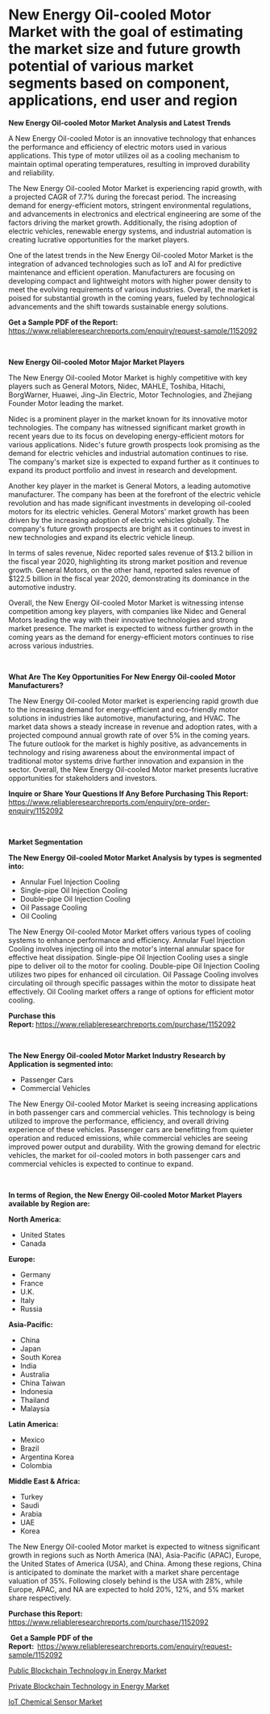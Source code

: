 <p><h1>New Energy Oil-cooled Motor Market with the goal of estimating the market size and future growth potential of various market segments based on component, applications, end user and region</h1></p><p><strong>New Energy Oil-cooled Motor Market Analysis and Latest Trends</strong></p>
<p><p>A New Energy Oil-cooled Motor is an innovative technology that enhances the performance and efficiency of electric motors used in various applications. This type of motor utilizes oil as a cooling mechanism to maintain optimal operating temperatures, resulting in improved durability and reliability.</p><p>The New Energy Oil-cooled Motor Market is experiencing rapid growth, with a projected CAGR of 7.7% during the forecast period. The increasing demand for energy-efficient motors, stringent environmental regulations, and advancements in electronics and electrical engineering are some of the factors driving the market growth. Additionally, the rising adoption of electric vehicles, renewable energy systems, and industrial automation is creating lucrative opportunities for the market players.</p><p>One of the latest trends in the New Energy Oil-cooled Motor Market is the integration of advanced technologies such as IoT and AI for predictive maintenance and efficient operation. Manufacturers are focusing on developing compact and lightweight motors with higher power density to meet the evolving requirements of various industries. Overall, the market is poised for substantial growth in the coming years, fueled by technological advancements and the shift towards sustainable energy solutions.</p></p>
<p><strong>Get a Sample PDF of the Report:&nbsp;</strong> <a href="https://www.reliableresearchreports.com/enquiry/request-sample/1152092">https://www.reliableresearchreports.com/enquiry/request-sample/1152092</a></p>
<p>&nbsp;</p>
<p><strong>New Energy Oil-cooled Motor Major Market Players</strong></p>
<p><p>The New Energy Oil-cooled Motor Market is highly competitive with key players such as General Motors, Nidec, MAHLE, Toshiba, Hitachi, BorgWarner, Huawei, Jing-Jin Electric, Motor Technologies, and Zhejiang Founder Motor leading the market.</p><p>Nidec is a prominent player in the market known for its innovative motor technologies. The company has witnessed significant market growth in recent years due to its focus on developing energy-efficient motors for various applications. Nidec's future growth prospects look promising as the demand for electric vehicles and industrial automation continues to rise. The company's market size is expected to expand further as it continues to expand its product portfolio and invest in research and development.</p><p>Another key player in the market is General Motors, a leading automotive manufacturer. The company has been at the forefront of the electric vehicle revolution and has made significant investments in developing oil-cooled motors for its electric vehicles. General Motors' market growth has been driven by the increasing adoption of electric vehicles globally. The company's future growth prospects are bright as it continues to invest in new technologies and expand its electric vehicle lineup.</p><p>In terms of sales revenue, Nidec reported sales revenue of $13.2 billion in the fiscal year 2020, highlighting its strong market position and revenue growth. General Motors, on the other hand, reported sales revenue of $122.5 billion in the fiscal year 2020, demonstrating its dominance in the automotive industry.</p><p>Overall, the New Energy Oil-cooled Motor Market is witnessing intense competition among key players, with companies like Nidec and General Motors leading the way with their innovative technologies and strong market presence. The market is expected to witness further growth in the coming years as the demand for energy-efficient motors continues to rise across various industries.</p></p>
<p>&nbsp;</p>
<p><strong>What Are The Key Opportunities For New Energy Oil-cooled Motor Manufacturers?</strong></p>
<p><p>The New Energy Oil-cooled Motor market is experiencing rapid growth due to the increasing demand for energy-efficient and eco-friendly motor solutions in industries like automotive, manufacturing, and HVAC. The market data shows a steady increase in revenue and adoption rates, with a projected compound annual growth rate of over 5% in the coming years. The future outlook for the market is highly positive, as advancements in technology and rising awareness about the environmental impact of traditional motor systems drive further innovation and expansion in the sector. Overall, the New Energy Oil-cooled Motor market presents lucrative opportunities for stakeholders and investors.</p></p>
<p><strong>Inquire or Share Your Questions If Any Before Purchasing This Report:</strong> <a href="https://www.reliableresearchreports.com/enquiry/pre-order-enquiry/1152092">https://www.reliableresearchreports.com/enquiry/pre-order-enquiry/1152092</a></p>
<p>&nbsp;</p>
<p><strong>Market Segmentation</strong></p>
<p><strong>The New Energy Oil-cooled Motor Market Analysis by types is segmented into:</strong></p>
<p><ul><li>Annular Fuel Injection Cooling</li><li>Single-pipe Oil Injection Cooling</li><li>Double-pipe Oil Injection Cooling</li><li>Oil Passage Cooling</li><li>Oil Cooling</li></ul></p>
<p><p>The New Energy Oil-cooled Motor Market offers various types of cooling systems to enhance performance and efficiency. Annular Fuel Injection Cooling involves injecting oil into the motor's internal annular space for effective heat dissipation. Single-pipe Oil Injection Cooling uses a single pipe to deliver oil to the motor for cooling. Double-pipe Oil Injection Cooling utilizes two pipes for enhanced oil circulation. Oil Passage Cooling involves circulating oil through specific passages within the motor to dissipate heat effectively. Oil Cooling market offers a range of options for efficient motor cooling.</p></p>
<p><strong>Purchase this Report:&nbsp;</strong><a href="https://www.reliableresearchreports.com/purchase/1152092">https://www.reliableresearchreports.com/purchase/1152092</a></p>
<p>&nbsp;</p>
<p><strong>The New Energy Oil-cooled Motor Market Industry Research by Application is segmented into:</strong></p>
<p><ul><li>Passenger Cars</li><li>Commercial Vehicles</li></ul></p>
<p><p>The New Energy Oil-cooled Motor Market is seeing increasing applications in both passenger cars and commercial vehicles. This technology is being utilized to improve the performance, efficiency, and overall driving experience of these vehicles. Passenger cars are benefitting from quieter operation and reduced emissions, while commercial vehicles are seeing improved power output and durability. With the growing demand for electric vehicles, the market for oil-cooled motors in both passenger cars and commercial vehicles is expected to continue to expand.</p></p>
<p>&nbsp;</p>
<p><strong>In terms of Region, the New Energy Oil-cooled Motor Market Players available by Region are:</strong></p>
<p>
    <p> <strong> North America: </strong>
        <ul>
            <li>United States</li>
            <li>Canada</li>
        </ul>
        </p> 
    <p> <strong> Europe: </strong>
        <ul>
            <li>Germany</li>
            <li>France</li>
            <li>U.K.</li>
            <li>Italy</li>
            <li>Russia</li>
        </ul>
        </p> 
    <p> <strong> Asia-Pacific: </strong>
        <ul>
            <li>China</li>
            <li>Japan</li>
            <li>South Korea</li>
            <li>India</li>
            <li>Australia</li>
            <li>China Taiwan</li>
            <li>Indonesia</li>
            <li>Thailand</li>
            <li>Malaysia</li>
        </ul>
        </p> 
    <p> <strong> Latin America: </strong>
        <ul>
            <li>Mexico</li>
            <li>Brazil</li>
            <li>Argentina Korea</li>
            <li>Colombia</li>
        </ul>
        </p> 
    <p> <strong> Middle East & Africa: </strong>
        <ul>
            <li>Turkey</li>
            <li>Saudi</li>
            <li>Arabia</li>
            <li>UAE</li>
            <li>Korea</li>
        </ul>
    </p>
    </p>
<p><p>The New Energy Oil-cooled Motor market is expected to witness significant growth in regions such as North America (NA), Asia-Pacific (APAC), Europe, the United States of America (USA), and China. Among these regions, China is anticipated to dominate the market with a market share percentage valuation of 35%. Following closely behind is the USA with 28%, while Europe, APAC, and NA are expected to hold 20%, 12%, and 5% market share respectively.</p></p>
<p><strong>Purchase this Report: </strong><a href="https://www.reliableresearchreports.com/purchase/1152092">https://www.reliableresearchreports.com/purchase/1152092</a></p>
<p>&nbsp;<strong>Get a Sample PDF of the Report:&nbsp;&nbsp;</strong><a href="https://www.reliableresearchreports.com/enquiry/request-sample/1152092">https://www.reliableresearchreports.com/enquiry/request-sample/1152092</a></p>
<p><strong></strong></p>
<p><p><a href="https://view.publitas.com/reportprime-1/public-blockchain-technology-in-energy-market-size-growing-and-forecasted-for-period-from-2023-2030-and-provides-complete-market-analysis-of-this-market/">Public Blockchain Technology in Energy Market</a></p><p><a href="https://view.publitas.com/reportprime-1/private-blockchain-technology-in-energy-market-size-share-trends-analysis-report-by-material-by-type-by-end-user-by-region-and-segment-forecasts-2023-2030/">Private Blockchain Technology in Energy Market</a></p><p><a href="https://view.publitas.com/reportprime-1/iot-chemical-sensor-market-size-focuses-on-market-dynamics-in-depth-analysis-and-future-projections-of-its-market-forecasted-for-period-from-2023-to-2030/">IoT Chemical Sensor Market</a></p></p>